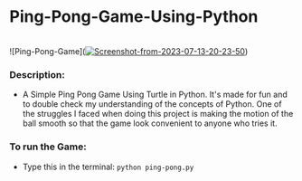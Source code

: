# Ping-Pong-Game-Using-Python
<br>
![Ping-Pong-Game](<a href="https://ibb.co/S33jsLV"><img src="https://i.ibb.co/LZZFkG9/Screenshot-from-2023-07-13-20-23-50.png" alt="Screenshot-from-2023-07-13-20-23-50" border="0"></a>)

### Description:
- A Simple Ping Pong Game Using Turtle in Python. It's made for fun and to double check my understanding of the concepts of Python. One of the struggles I faced when doing this project is making the motion of the ball smooth so that the game look convenient to anyone who tries it.

### To run the Game:
- Type this in the terminal: `python ping-pong.py`

